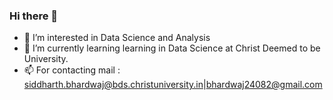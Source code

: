 ### Hi there 👋
- 🔭 I’m interested in Data Science and Analysis 
- 🌱 I’m currently learning learning in Data Science at Christ Deemed to be University.
- 📫 For contacting mail : siddharth.bhardwaj@bds.christuniversity.in|bhardwaj24082@gmail.com 



<!--
**bsid24082/bsid24082** is a ✨ _special_ ✨ repository because its `README.md` (this file) appears on your GitHub profile.

Here are some ideas to get you started:

- 🔭 I’m interested in Data Science and Analysis 
- 🌱 I’m currently learning learning in Data Science at Christ University
- 👯 I’m looking to collaborate on ...
- 🤔 I’m looking for help with ...
- 💬 Ask me about ...
- 📫 For contacting mail : siddharth.bhardwaj@bds.christuniversity.in|bhardwaj24082@gmail.com 
- 😄 Pronouns: ...
- ⚡ Fun fact: ...
-->
